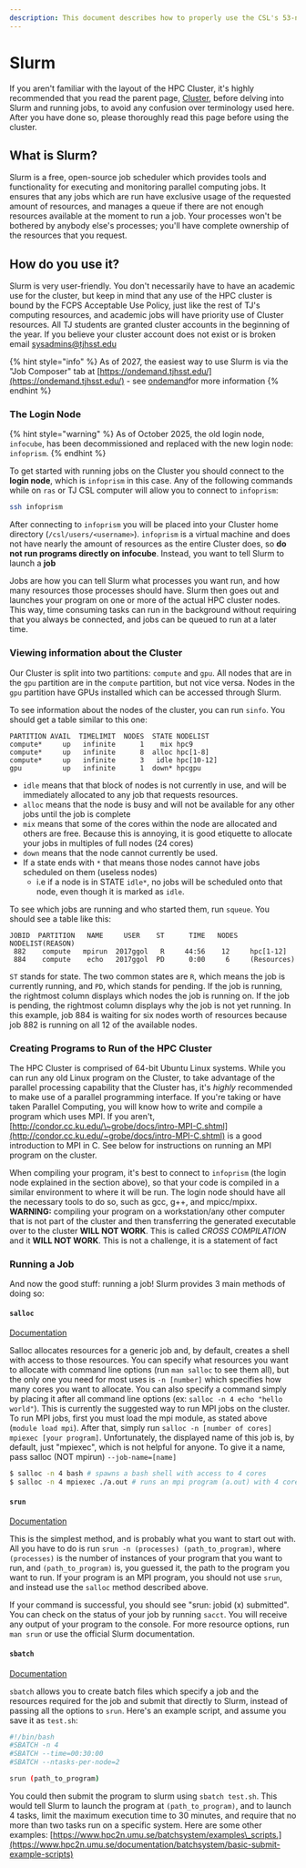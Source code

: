 ```yaml
---
description: This document describes how to properly use the CSL's 53-node computer cluster
---
```


# Slurm

If you aren't familiar with the layout of the HPC Cluster, it's highly recommended that you read the parent page, [Cluster,](cluster-introduction.md) before delving into Slurm and running jobs, to avoid any confusion over terminology used here. After you have done so, please thoroughly read this page before using the cluster.

## What is Slurm?

Slurm is a free, open-source job scheduler which provides tools and functionality for executing and monitoring parallel computing jobs. It ensures that any jobs which are run have exclusive usage of the requested amount of resources, and manages a queue if there are not enough resources available at the moment to run a job. Your processes won't be bothered by anybody else's processes; you'll have complete ownership of the resources that you request.

## How do you use it?

Slurm is very user-friendly.  You don't necessarily have to have an academic use for the cluster, but keep in mind that any use of the HPC cluster is bound by the FCPS Acceptable Use Policy, just like the rest of TJ's computing resources, and academic jobs will have priority use of Cluster resources. All TJ students are granted cluster accounts in the beginning of the year. If you believe your cluster account does not exist or is broken email [sysadmins@tjhsst.edu](mailto:sysadmins@tjhsst.edu)

{% hint style="info" %}
As of 2027, the easiest way to use Slurm is via the "Job Composer" tab at [https://ondemand.tjhsst.edu/](https://ondemand.tjhsst.edu/) - see [ondemand](ondemand/ "mention")for more information
{% endhint %}

### The Login Node

{% hint style="warning" %}
As of October 2025, the old login node, `infocube`, has been decommissioned and replaced with the new login node: `infoprism`.
{% endhint %}

To get started with running jobs on the Cluster you should connect to the **login node**, which is `infoprism` in this case. Any of the following commands while on `ras` or  TJ CSL computer will allow you to connect to `infoprism`:

```bash
ssh infoprism
```

After connecting to `infoprism` you will be placed into your Cluster home directory (`/csl/users/<username>`).  `infoprism` is a virtual machine and does not have nearly the amount of resources as the entire Cluster does, so **do not run programs directly on infocube**. Instead, you want to tell Slurm to launch a **job**

Jobs are how you can tell Slurm what processes you want run, and how many resources those processes should have. Slurm then goes out and launches your program on one or more of the actual HPC cluster nodes. This way, time consuming tasks can run in the background without requiring that you always be connected, and jobs can be queued to run at a later time.

### Viewing information about the Cluster

Our Cluster is split into two partitions: `compute` and `gpu`. All nodes that are in the `gpu` partition are in the `compute` partition, but not vice versa. Nodes in the `gpu` partition have GPUs installed which can be accessed through Slurm.

To see information about the nodes of the cluster, you can run `sinfo`. You should get a table similar to this one:

```
PARTITION AVAIL  TIMELIMIT  NODES  STATE NODELIST
compute*     up   infinite      1    mix hpc9
compute*     up   infinite      8  alloc hpc[1-8]
compute*     up   infinite      3   idle hpc[10-12]
gpu          up   infinite      1  down* hpcgpu
```

* `idle` means that that block of nodes is not currently in use, and will be immediately allocated to any job that requests resources.
* `alloc` means that the node is busy and will not be available for any other jobs until the job is complete
* `mix` means that some of the cores within the node are allocated and others are free. Because this is annoying, it is good etiquette to allocate your jobs in multiples of full nodes (24 cores)
* `down` means that the node cannot currently be used.
* If a state ends with `*` that means those nodes cannot have jobs scheduled on them (useless nodes)
  * i.e if a node is in STATE `idle*`, no jobs will be scheduled onto that node, even though it is marked as `idle`.

To see which jobs are running and who started them, run `squeue`. You should see a table like this:

```
JOBID  PARTITION   NAME     USER    ST      TIME   NODES  NODELIST(REASON)
 882    compute   mpirun  2017ggol   R     44:56    12     hpc[1-12]
 884    compute    echo   2017ggol  PD      0:00     6     (Resources)
```

`ST` stands for state. The two common states are `R`, which means the job is currently running, and `PD`, which stands for pending. If the job is running, the rightmost column displays which nodes the job is running on. If the job is pending, the rightmost column displays why the job is not yet running. In this example, job 884 is waiting for six nodes worth of resources because job 882 is running on all 12 of the available nodes.

### Creating Programs to Run of the HPC Cluster

The HPC Cluster is comprised of 64-bit Ubuntu Linux systems. While you can run any old Linux program on the Cluster, to take advantage of the parallel processing capability that the Cluster has, it's _highly_ recommended to make use of a parallel programming interface. If you're taking or have taken Parallel Computing, you will know how to write and compile a program which uses MPI. If you aren't, [http://condor.cc.ku.edu/\~grobe/docs/intro-MPI-C.shtml](http://condor.cc.ku.edu/~grobe/docs/intro-MPI-C.shtml) is a good introduction to MPI in C. See below for instructions on running an MPI program on the cluster.

When compiling your program, it's best to connect to `infoprism` (the login node explained in the section above), so that your code is compiled in a similar environment to where it will be run. The login node should have all the necessary tools to do so, such as gcc, g++, and mpicc/mpixx.\
**WARNING:** compiling your program on a workstation/any other computer that is not part of the cluster and then transferring the generated executable over to the cluster **WILL NOT WORK**. This is called _CROSS COMPILATION_ and it **WILL NOT WORK**. This is not a challenge, it is a statement of fact&#x20;

### Running a Job

And now the good stuff: running a job! Slurm provides 3 main methods of doing so:

#### `salloc`

[Documentation](https://slurm.schedmd.com/salloc.html)

Salloc allocates resources for a generic job and, by default, creates a shell with access to those resources. You can specify what resources you want to allocate with command line options (run `man salloc` to see them all), but the only one you need for most uses is `-n [number]` which specifies how many cores you want to allocate. You can also specify a command simply by placing it after all command line options (ex: `salloc -n 4 echo "hello world"`). This is currently the suggested way to run MPI jobs on the cluster. To run MPI jobs, first you must load the mpi module, as stated above (`module load mpi`). After that, simply run `salloc -n [number of cores] mpiexec [your program]`. Unfortunately, the displayed name of this job is, by default, just "mpiexec", which is not helpful for anyone. To give it a name, pass salloc (NOT mpirun) `--job-name=[name]`

```bash
$ salloc -n 4 bash # spawns a bash shell with access to 4 cores
$ salloc -n 4 mpiexec ./a.out # runs an mpi program (a.out) with 4 cores
```

#### `srun`

[Documentation](https://slurm.schedmd.com/srun.html)

This is the simplest method, and is probably what you want to start out with. All you have to do is run `srun -n (processes) (path_to_program)`, where `(processes)` is the number of instances of your program that you want to run, and `(path_to_program)` is, you guessed it, the path to the program you want to run. If your program is an MPI program, you should not use `srun`, and instead use the `salloc` method described above.

If your command is successful, you should see "srun: jobid (x) submitted". You can check on the status of your job by running `sacct`. You will receive any output of your program to the console. For more resource options, run `man srun` or use the official Slurm documentation.

#### `sbatch`

[Documentation](https://slurm.schedmd.com/sbatch.html)

`sbatch` allows you to create batch files which specify a job and the resources required for the job and submit that directly to Slurm, instead of passing all the options to `srun`. Here's an example script, and assume you save it as `test.sh`:

```bash
#!/bin/bash
#SBATCH -n 4
#SBATCH --time=00:30:00
#SBATCH --ntasks-per-node=2

srun (path_to_program)
```

You could then submit the program to slurm using `sbatch test.sh`. This would tell Slurm to launch the program at `(path_to_program)`, and to launch 4 tasks, limit the maximum execution time to 30 minutes, and require that no more than two tasks run on a specific system. Here are some other examples: [https://www.hpc2n.umu.se/batchsystem/examples\_scripts.](https://www.hpc2n.umu.se/documentation/batchsystem/basic-submit-example-scripts)
